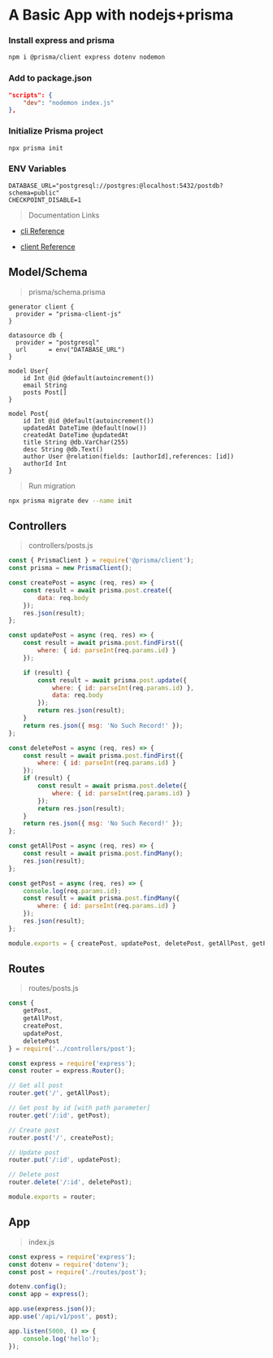 # A Basic App with nodejs+prisma

### Install express and prisma

```sh
npm i @prisma/client express dotenv nodemon
```

### Add to package.json

```json
"scripts": {
    "dev": "nodemon index.js"
},
```

### Initialize Prisma project

```sh
npx prisma init
```

### ENV Variables

```
DATABASE_URL="postgresql://postgres:@localhost:5432/postdb?schema=public"
CHECKPOINT_DISABLE=1
```

> Documentation Links

-   [cli Reference](https://www.prisma.io/docs/orm/reference/prisma-cli-reference)

-   [client Reference](https://www.prisma.io/docs/orm/reference/prisma-client-reference)

## Model/Schema

> prisma/schema.prisma

```prisma
generator client {
  provider = "prisma-client-js"
}

datasource db {
  provider = "postgresql"
  url      = env("DATABASE_URL")
}

model User{
    id Int @id @default(autoincrement())
    email String
    posts Post[]
}

model Post{
    id Int @id @default(autoincrement())
    updatedAt DateTime @default(now())
    createdAt DateTime @updatedAt
    title String @db.VarChar(255)
    desc String @db.Text()
    author User @relation(fields: [authorId],references: [id])
    authorId Int
}
```

> Run migration

```sh
npx prisma migrate dev --name init
```

## Controllers

> controllers/posts.js

```js
const { PrismaClient } = require('@prisma/client');
const prisma = new PrismaClient();

const createPost = async (req, res) => {
    const result = await prisma.post.create({
        data: req.body
    });
    res.json(result);
};

const updatePost = async (req, res) => {
    const result = await prisma.post.findFirst({
        where: { id: parseInt(req.params.id) }
    });

    if (result) {
        const result = await prisma.post.update({
            where: { id: parseInt(req.params.id) },
            data: req.body
        });
        return res.json(result);
    }
    return res.json({ msg: 'No Such Record!' });
};

const deletePost = async (req, res) => {
    const result = await prisma.post.findFirst({
        where: { id: parseInt(req.params.id) }
    });
    if (result) {
        const result = await prisma.post.delete({
            where: { id: parseInt(req.params.id) }
        });
        return res.json(result);
    }
    return res.json({ msg: 'No Such Record!' });
};

const getAllPost = async (req, res) => {
    const result = await prisma.post.findMany();
    res.json(result);
};

const getPost = async (req, res) => {
    console.log(req.params.id);
    const result = await prisma.post.findMany({
        where: { id: parseInt(req.params.id) }
    });
    res.json(result);
};

module.exports = { createPost, updatePost, deletePost, getAllPost, getPost };
```

## Routes

> routes/posts.js

```js
const {
    getPost,
    getAllPost,
    createPost,
    updatePost,
    deletePost
} = require('../controllers/post');

const express = require('express');
const router = express.Router();

// Get all post
router.get('/', getAllPost);

// Get post by id [with path parameter]
router.get('/:id', getPost);

// Create post
router.post('/', createPost);

// Update post
router.put('/:id', updatePost);

// Delete post
router.delete('/:id', deletePost);

module.exports = router;
```

## App

> index.js

```js
const express = require('express');
const dotenv = require('dotenv');
const post = require('./routes/post');

dotenv.config();
const app = express();

app.use(express.json());
app.use('/api/v1/post', post);

app.listen(5000, () => {
    console.log('hello');
});
```
